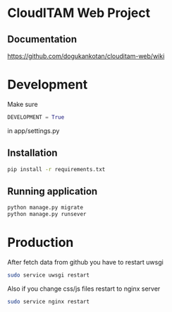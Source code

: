 # CloudITAM Web Project

## Documentation
https://github.com/dogukankotan/clouditam-web/wiki

# Development
Make sure
```python
DEVELOPMENT = True
``` 
in app/settings.py

## Installation
```bash
pip install -r requirements.txt
```
## Running application
```bash
python manage.py migrate
python manage.py runsever
```

# Production
After fetch data from github you have to restart uwsgi
```bash
sudo service uwsgi restart
```
Also if you change css/js files restart to nginx server
```bash
sudo service nginx restart
```
